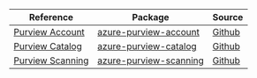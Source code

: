 | Reference | Package | Source |
|---|---|---|
|[Purview Account](purview-account-readme.md)|[azure-purview-account](https://pypi.org/project/azure-purview-account)|[Github](https://github.com/Azure/azure-sdk-for-python)|
|[Purview Catalog](purview-catalog-readme.md)|[azure-purview-catalog](https://pypi.org/project/azure-purview-catalog)|[Github](https://github.com/Azure/azure-sdk-for-python/blob/main/sdk/purview/azure-purview-catalog)|
|[Purview Scanning](purview-scanning-readme.md)|[azure-purview-scanning](https://pypi.org/project/azure-purview-scanning)|[Github](https://github.com/Azure/azure-sdk-for-python/blob/main/sdk/purview/azure-purview-scanning)|
